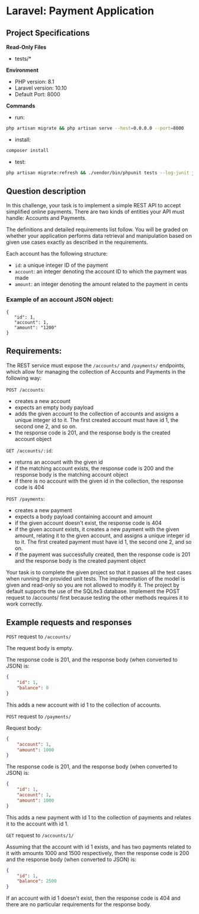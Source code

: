 # Laravel: Payment Application

## Project Specifications

**Read-Only Files**

-   tests/\*

**Environment**

-   PHP version: 8.1
-   Laravel version: 10.10
-   Default Port: 8000

**Commands**

-   run:

```bash
php artisan migrate && php artisan serve --host=0.0.0.0 --port=8000
```

-   install:

```bash
composer install
```

-   test:

```bash
php artisan migrate:refresh && ./vendor/bin/phpunit tests --log-junit junit.xml
```

## Question description

In this challenge, your task is to implement a simple REST API to accept simplified online payments. There are two kinds of entities your API must handle: Accounts and Payments.

The definitions and detailed requirements list follow. You will be graded on whether your application performs data retrieval and manipulation based on given use cases exactly as described in the requirements.

Each account has the following structure:

-   `id`: a unique integer ID of the payment
-   `account`: an integer denoting the account ID to which the payment was made
-   `amount`: an integer denoting the amount related to the payment in cents

### Example of an account JSON object:

```
{
   "id": 1,
   "account": 1,
   "amount": "1200"
}
```

## Requirements:

The REST service must expose the `/accounts/` and `/payments/` endpoints, which allow for managing the collection of Accounts and Payments in the following way:

`POST /accounts`:

-   creates a new account
-   expects an empty body payload
-   adds the given account to the collection of accounts and assigns a unique integer id to it. The first created account must have id 1, the second one 2, and so on.
-   the response code is 201, and the response body is the created account object

`GET /accounts/:id`:

-   returns an account with the given id
-   if the matching account exists, the response code is 200 and the response body is the matching account object
-   if there is no account with the given id in the collection, the response code is 404

`POST /payments`:

-   creates a new payment
-   expects a body payload containing account and amount
-   if the given account doesn't exist, the response code is 404
-   if the given account exists, it creates a new payment with the given amount, relating it to the given account, and assigns a unique integer id to it. The first created payment must have id 1, the second one 2, and so on.
-   if the payment was successfully created, then the response code is 201 and the response body is the created payment object

Your task is to complete the given project so that it passes all the test cases when running the provided unit tests. The implementation of the model is given and read-only so you are not allowed to modify it. The project by default supports the use of the SQLite3 database. Implement the POST request to /accounts/ first because testing the other methods requires it to work correctly.

## Example requests and responses

`POST` request to `/accounts/`

The request body is empty.

The response code is 201, and the response body (when converted to JSON) is:

```json
{
    "id": 1,
    "balance": 0
}
```

This adds a new account with id 1 to the collection of accounts.

`POST` request to `/payments/`

Request body:

```json
{
    "account": 1,
    "amount": 1000
}
```

The response code is 201, and the response body (when converted to JSON) is:

```json
{
    "id": 1,
    "account": 1,
    "amount": 1000
}
```

This adds a new payment with id 1 to the collection of payments and relates it to the account with id 1.

`GET` request to `/accounts/1/`

Assuming that the account with id 1 exists, and has two payments related to it with amounts 1000 and 1500 respectively, then the response code is 200 and the response body (when converted to JSON) is:

```json
{
    "id": 1,
    "balance": 2500
}
```

If an account with id 1 doesn't exist, then the response code is 404 and there are no particular requirements for the response body.
